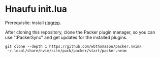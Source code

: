 # Hnaufu init.lua

Prerequisite: install [ripgrep](https://github.com/BurntSushi/ripgrep).

After cloning this repository, clone the Packer plugin manager, so you can use ":PackerSync" and get updates for the installed plugins.

```shell
git clone --depth 1 https://github.com/wbthomason/packer.nvim\
 ~/.local/share/nvim/site/pack/packer/start/packer.nvim
```
